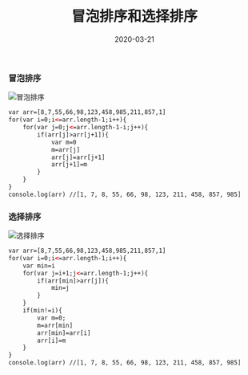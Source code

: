 ﻿---
title: 冒泡排序和选择排序
date: 2020-03-21
tag: 排序
---

### 冒泡排序
![冒泡排序](2020032113154580.gif)
```html
var arr=[8,7,55,66,98,123,458,985,211,857,1]
for(var i=0;i<=arr.length-1;i++){
	for(var j=0;j<=arr.length-1-i;j++){
		if(arr[j]>arr[j+1]){
			var m=0
			m=arr[j]
			arr[j]=arr[j+1]
			arr[j+1]=m
		}
	}	
}
console.log(arr) //[1, 7, 8, 55, 66, 98, 123, 211, 458, 857, 985]
```
### 选择排序
![选择排序](20200321131559390.gif)
```html
var arr=[8,7,55,66,98,123,458,985,211,857,1]
for(var i=0;i<=arr.length-1;i++){
	var min=i
	for(var j=i+1;j<=arr.length-1;j++){
		if(arr[min]>arr[j]){
			min=j
		}
	}
	if(min!=i){
		var m=0;
		m=arr[min]
		arr[min]=arr[i]
		arr[i]=m
	}
}
console.log(arr) //[1, 7, 8, 55, 66, 98, 123, 211, 458, 857, 985]
```


